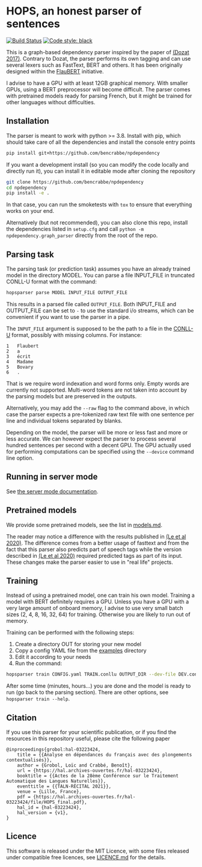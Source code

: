 HOPS, an honest parser of sentences
===================================

[![Build Status](https://github.com/bencrabbe/npdependency/actions/workflows/ci.yml/badge.svg)](https://github.com/bencrabbe/npdependency/actions?query=workflow%3ACI)
[![Code style: black](https://img.shields.io/badge/code%20style-black-000000.svg)](https://github.com/psf/black)

This is a graph-based dependency parser inspired by the paper of [(Dozat
2017)](https://nlp.stanford.edu/pubs/dozat2017deep.pdf). Contrary to Dozat, the parser performs its
own tagging and can use several lexers such as FastText, BERT and others. It has been originally
designed within the [FlauBERT](https://github.com/getalp/Flaubert) initiative.

I advise to have a GPU with at least 12GB graphical memory. With smaller GPUs, using a BERT
preprocessor will become difficult. The parser comes with pretrained models ready for parsing
French, but it might be trained for other languages without difficulties.

## Installation

The parser is meant to work with python >= 3.8. Install with pip, which should take care of all the
dependencies and install the console entry points

```sh
pip install git+https://github.com/bencrabbe/npdependency
```

If you want a development install (so you can modify the code locally and directly run it), you can
install it in editable mode after cloning the repository

```sh
git clone https://github.com/bencrabbe/npdependency
cd npdependency
pip install -e .
```

In that case, you can run the smoketests with `tox` to ensure that everything works on your end.

Alternatively (but not recommended), you can also clone this repo, install the dependencies listed
in `setup.cfg` and call `python -m npdependency.graph_parser` directly from the root of the repo.

## Parsing task

The parsing task (or prediction task) assumes you have an already trained model in the directory
MODEL. You can parse a file INPUT_FILE in truncated CONLL-U format with the command:

```sh
hopsparser parse MODEL INPUT_FILE OUTPUT_FILE
```

This results in a parsed file called `OUTPUT_FILE`. Both INPUT_FILE and OUTPUT_FILE can be set to
`-` to use the standard i/o streams, which can be convenient if you want to use the parser in a
pipe.

The `INPUT_FILE` argument is supposed to be the path to a file in the
[CONLL-U](https://universaldependencies.org/format.html) format, possibly with missing columns. For
instance:

```conllu
1	Flaubert
2	a
3	écrit
4	Madame
5	Bovary
6	.
```

That is we require word indexation and word forms only. Empty words are currently not supported.
Multi-word tokens are not taken into account by the parsing models but are preserved in the outputs.

Alternatively, you may add the `--raw` flag to the command above, in which case the parser expects a
pre-tokenized raw text file with one sentence per line and individual tokens separated by blanks.

Depending on the model, the parser will be more or less fast and more or less accurate. We can
however expect the parser to process several hundred sentences per second with a decent GPU. The GPU
actually used for performing computations can be specified using the `--device` command line option.

## Running in server mode

See [the server mode documentation](docs/server.md).

## Pretrained models

We provide some pretrained models, see the list in [models.md](models.md).

The reader may notice a difference with the results published in [(Le et al
2020)](https://arxiv.org/abs/1912.05372). The difference comes from a better usage of fasttext and
from the fact that this parser also predicts part of speech tags while the version described in [(Le
et al 2020)](https://arxiv.org/abs/1912.05372) required predicted tags as part of its input. These
changes make the parser easier to use in "real life" projects.

## Training

Instead of using a pretrained model, one can train his own model. Training a model with BERT
definitely requires a GPU. Unless you have a GPU with a very large amount of onboard memory, I
advise to use very small batch sizes (2, 4, 8, 16, 32, 64) for training. Otherwise you are likely to
run out of memory.

Training can be performed with the following steps:

1. Create a directory OUT for storing your new model
2. Copy a config YAML file from the [examples](examples) directory
3. Edit it according to your needs
4. Run the command:

```sh
hopsparser train CONFIG.yaml TRAIN.conllu OUTPUT_DIR --dev-file DEV.conllu --test-file TEST.conllu 
```

After some time (minutes, hours…) you are done and the model is ready to run (go back to the parsing
section). There are other options, see `hopsparser train --help`.

## Citation

If you use this parser for your scientific publication, or if you find the resources in this
repository useful, please cite the following paper

```biblatex
@inproceedings{grobol:hal-03223424,
    title = {{Analyse en dépendances du français avec des plongements contextualisés}},
    author = {Grobol, Loïc and Crabbé, Benoît},
    url = {https://hal.archives-ouvertes.fr/hal-03223424},
    booktitle = {{Actes de la 28ème Conférence sur le Traitement Automatique des Langues Naturelles}},
    eventtitle = {{TALN-RÉCITAL 2021}},
    venue = {Lille, France},
    pdf = {https://hal.archives-ouvertes.fr/hal-03223424/file/HOPS_final.pdf},
    hal_id = {hal-03223424},
    hal_version = {v1},
}
```


## Licence

This software is released under the MIT Licence, with some files released under compatible free
licences, see [LICENCE.md](LICENCE.md) for the details.
